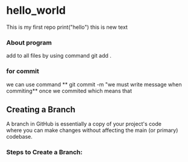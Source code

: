 # hello_world
This is my first repo
print("hello")
this is new text
### About program
add to all files by using command
git add .
### for commit
we can use command ** git commit -m "we must write message when commiting**
once we commited which means that 
## Creating a Branch
A branch in GitHub is essentially a copy of your project's code<br> where you can make changes without affecting the main (or primary) codebase.
### Steps to Create a Branch:
